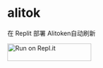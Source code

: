 # alitok
在 Replit 部署 Alitoken自动刷新

<a href="https://repl.it/github/sxbai/alitok">
  <img alt="Run on Repl.it" src="https://repl.it/badge/github/sxbai/alitok" style="height: 40px; width: 190px;" />
</a>
